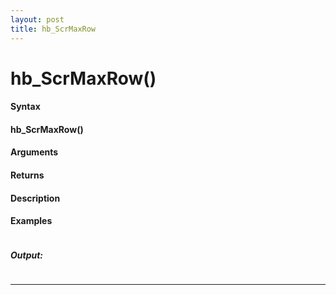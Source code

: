 ```yaml
---
layout: post
title: hb_ScrMaxRow
---
```


# hb_ScrMaxRow()


#### Syntax

#### hb_ScrMaxRow()

#### Arguments

#### Returns

#### Description

#### Examples

```

```

##### Output:

```

```

---
